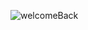 ![welcomeBack](https://user-images.githubusercontent.com/69470263/102721704-2f284d80-4305-11eb-871d-51c417749b9f.png)
